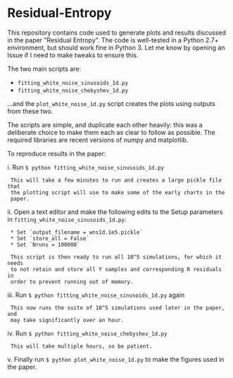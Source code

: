 Residual-Entropy
================

This repository contains code used to generate plots and results discussed in
the paper "Residual Entropy".  The code is well-tested in a Python 2.7+
environment, but should work fine in Python 3.  Let me know by opening an Issue
if I need to make tweaks to ensure this.

The two main scripts are:

* `fitting_white_noise_sinusoids_1d.py`
* `fitting_white_noise_chebyshev_1d.py`

...and the `plot_white_noise_1d.py` script creates the plots using outputs from
these two.

The scripts are simple, and duplicate each other heavily: this was a deliberate
choice to make them each as clear to follow as possible.  The required libraries
are recent versions of numpy and matplotlib.

To reproduce results in the paper:

i.   Run `$ python fitting_white_noise_sinusoids_1d.py`

     This will take a few minutes to run and creates a large pickle file that
     the plotting script will use to make some of the early charts in the
     paper.

ii.  Open a text editor and make the following edits to the Setup parameters
     in `fitting_white_noise_sinusoids_1d.py`:

     * Set `output_filename = wns1d.1e5.pickle`
     * Set `store_all = False`
     * Set `Nruns = 100000`

     This script is then ready to run all 10^5 simulations, for which it needs
     to not retain and store all Y samples and corresponding R residuals in
     order to prevent running out of memory. 

iii. Run `$ python fitting_white_noise_sinusoids_1d.py` again

     This now runs the suite of 10^5 simulations used later in the paper, and
     may take significantly over an hour.

iv.  Run `$ python fitting_white_noise_chebyshev_1d.py`

     This will take multiple hours, so be patient.

v.   Finally run `$ python plot_white_noise_1d.py` to make the figures used in
     the paper.

